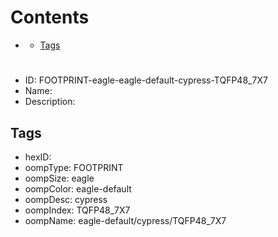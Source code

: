 



Contents
========

* [](#)
	* [Tags](#tags)

# 

- ID: FOOTPRINT-eagle-eagle-default-cypress-TQFP48_7X7
- Name: 
- Description: 

## Tags

- hexID: 
- oompType: FOOTPRINT
- oompSize: eagle
- oompColor: eagle-default
- oompDesc: cypress
- oompIndex: TQFP48_7X7
- oompName: eagle-default/cypress/TQFP48_7X7
